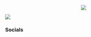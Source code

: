 <p align="center"><img src="https://raw.githubusercontent.com/acidv1p3r/acidv1p3r/main/.png" /></p>

<a href="https://www.twitch.tv/acidv1p3r" target="_blank" rel="noreferrer"><img
src="https://img.shields.io/twitch/status/acidv1p3r?logo=twitchsx&style=for-the-badge&color=702963&labelColor=1c1917&label=TWITCH+STATUS" /></a>

### Socials
